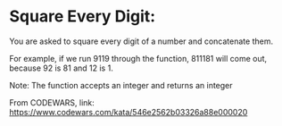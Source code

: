 # Square Every Digit:
You are asked to square every digit of a number and concatenate them.

For example, if we run 9119 through the function, 811181 will come out, because 92 is 81 and 12 is 1.

Note: The function accepts an integer and returns an integer

From CODEWARS, link: https://www.codewars.com/kata/546e2562b03326a88e000020
